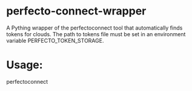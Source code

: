 # perfecto-connect-wrapper
A Pything wrapper of the perfectoconnect tool that automatically finds tokens for clouds. The path to tokens file must be set in an environment variable PERFECTO_TOKEN_STORAGE. 

# Usage:
perfectoconnect <cloud-name>

